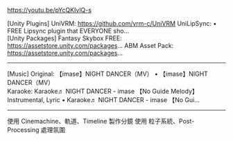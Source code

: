 https://youtu.be/pYcQKIvlQ-s

[Unity Plugins]
UniVRM:
https://github.com/vrm-c/UniVRM
UniLipSync:
   • FREE Lipsync plugin that EVERYONE sho...  
[Unity Packages]
Fantasy Skybox FREE:
https://assetstore.unity.com/packages...
ABM Asset Pack:
https://assetstore.unity.com/packages...
- - - - -
[Music]
Original: 【imase】NIGHT DANCER（MV）
   • 【imase】NIGHT DANCER（MV）  
Karaoke: Karaoke♬ NIGHT DANCER - imase 【No Guide Melody】 Instrumental, Lyric
   • Karaoke♬ NIGHT DANCER - imase 【No Gui...  
- - - - -
使用 Cinemachine、軌道、Timeline 製作分鏡
使用 粒子系統、Post-Processing 處理氛圍
